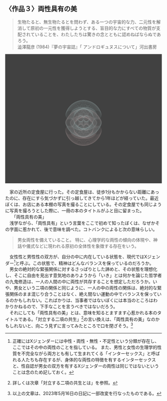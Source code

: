 ## 〈作品３〉両性具有の美
 >生物たると、無生物たるとを問わず、ある一つの宇宙的な力、二元性を解消して原初の一元性を獲得しようとする、盲目的な力にすべての物質が支配されていることを、わたしたちは驚きの念とともに認めねばならぬであろう。  
 澁澤龍彦 (1984)『夢の宇宙誌』「 アンドロギュヌスについて」河出書房 
 >  

 <img src="../../works/両性具有の美.png" width="600px" >  

　家の近所の定食屋に行った。その定食屋は、徒歩1分もかからない距離にあったのに、存在にすら気づかずに引っ越してきてから1年ほどが経っていた。最近ぼくは、お店にある本棚の写真を撮ることにしている。その定食屋でも同じように写真を撮ろうとした際に、一冊の本のタイトルがふと目に留まった。   
　　「両性具有の美」  
　浅学ながら、「両性具有」という言葉をここで初めて知ったぼくは、なぜかその字面に惹かれて、後で意味を調べた。コトバンクによると次の意味らしい。  
>男女両性を備えていること。 特に、心理学的な両性の傾向の体現や、神話や儀式などに現われる原初の全体性を象徴する存在をいう。
> 
　女性性と男性性の双方が、自分の中に内在している状態を、現代ではXジェンダー[^1]と呼ぶ。この状態で、精神はどんなバランスを保っているのだろうか。   
　男女の絶対的な緊張関係に対するさっぱりとした諦めと、その状態を理想化し、そこに自由を見出す意気地のありようから「いき」とは何かを論じた哲学者の九鬼修造は、一人の人間の中に両性が共存することを想定しただろうか。いや、男女という二項の関係と同じように、一人の中の両性の関係は、絶対的な緊張関係のまま混じり合うことはなく、絶え間ない運動の中でバランスを保っているのかもしれない。こればかりは、当事者ではないぼくには本当のところはわかりかねるので、下手なことを言うべきではないだろう。  
　それにしても「両性具有の美」とは、意味を知るとますます心惹かれる本のタイトルである。「対立する二項の共生」[^2]の言い換えは、「両性具有の美」なのかもしれないと、向こう見ずに言ってみたところで口を閉ざそう。[^3]

 [^1]: 正確にはXジェンダーには中性・両性・無性・不定性という分類が存在し、ここではその中の両性のことを指している。
また、男性と女性の生理学的性質を不完全ながら両方とも有して生まれてくる「インターセックス」と呼ばれる人たちも存在するが、身体的な両性の特徴を有するインターセックスと、性自認が男女の双方を有するXジェンダーの両性は同じではないということは念のため記しておく。
 [^2]: 詳しくは次章「対立する二項の共生とは」を参照。
 [^3]: 以上の文章は、2023年5月16日の日記に一部改変を行なったものである。
